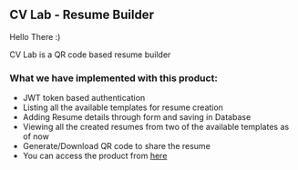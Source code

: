 ## CV Lab - Resume Builder
Hello There :)


CV Lab is a QR code based resume builder

### What we have implemented with this product:
* JWT token based authentication
* Listing all the available templates for resume creation
* Adding Resume details through form and saving in Database
* Viewing all the created resumes from two of the available templates as of now
* Generate/Download QR code to share the resume
* You can access the product from [here](https://cv-lab-ineuron.herokuapp.com)
